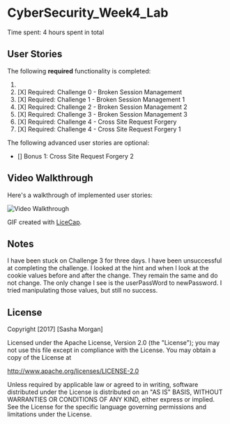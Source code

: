 # CyberSecurity_Week4_Lab

Time spent: 4 hours spent in total 

## User Stories


The following **required** functionality is completed:

1. 
1. [X]  Required: Challenge 0 - Broken Session Management
1. [X]  Required: Challenge 1 - Broken Session Management 1
1. [X]  Required: Challenge 2 - Broken Session Management 2
1. [X]  Required: Challenge 3 - Broken Session Management 3
1. [X]  Required: Challenge 4 - Cross Site Request Forgery 
1. [X]  Required: Challenge 4 - Cross Site Request Forgery 1


The following advanced user stories are optional:

* []  Bonus 1: Cross Site Request Forgery 2



## Video Walkthrough


Here's a walkthrough of implemented user stories:

<img src='http://i.imgur.com/XTNu8mt.gif' title='Video Walkthrough' width='' alt='Video Walkthrough' />

GIF created with [LiceCap](http://www.cockos.com/licecap/).

## Notes
   I have been stuck on Challenge 3 for three days.  I have been unsuccessful at completing the challenge.  I looked at the hint and when I look at the cookie values before and after the change.  They remain the same and do not change.  The only change I see is the userPassWord to newPassword.  I tried manipulating those values, but still no success.

## License

Copyright [2017] [Sasha Morgan]

Licensed under the Apache License, Version 2.0 (the "License");
you may not use this file except in compliance with the License.
You may obtain a copy of the License at

http://www.apache.org/licenses/LICENSE-2.0

Unless required by applicable law or agreed to in writing, software
distributed under the License is distributed on an "AS IS" BASIS,
WITHOUT WARRANTIES OR CONDITIONS OF ANY KIND, either express or implied.
See the License for the specific language governing permissions and
limitations under the License.

